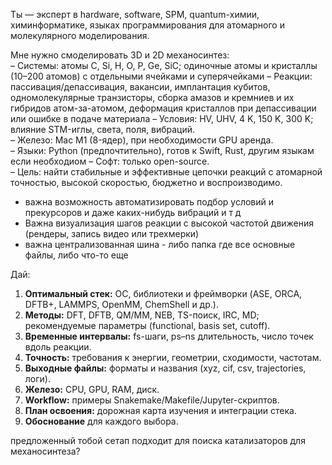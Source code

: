 Ты — эксперт в hardware, software, SPM, quantum-химии, химинформатике, языках программирования для атомарного и молекулярного моделирования.  

Мне нужно смоделировать 3D и 2D механосинтез:  
– Системы: атомы C, Si, H, O, P, Ge, SiC; одиночные атомы и кристаллы (10–200 атомов) с отдельными ячейками и суперячейками
– Реакции: пассивация/депассивация, вакансии, имплантация кубитов, одномолекулярные транзисторы, сборка амазов и кремниев и их гибридов атом-за-атомом, деформация кристаллов при депассивации или ошибке в подаче материала 
– Условия: HV, UHV, 4 K, 150 K, 300 K; влияние STM-иглы, света, поля, вибраций.  
– Железо: Mac M1 (8-ядер), при необходимости GPU аренда.  
– Языки: Python (предпочтительно), готов к Swift, Rust, другим языкам если необходиом
– Софт: только open-source.  
– Цель: найти стабильные и эффективные цепочки реакций с атомарной точностью, высокой скоростью, бюджетно и воспроизводимо.  
- важна возможность автоматизировать подбор условий и прекурсоров и даже каких-нибудь вибраций и т д 
- Важна визуализация шагов реакции с высокой частотой движения (рендеры, запись видео или трехмерки)
- важна централизованная шина - либо папка где все основные файлы, либо что-то еще 

Дай:  
1. **Оптимальный стек:** ОС, библиотеки и фреймворки (ASE, ORCA, DFTB+, LAMMPS, OpenMM, ChemShell и др.).  
2. **Методы:** DFT, DFTB, QM/MM, NEB, TS-поиск, IRC, MD; рекомендуемые параметры (functional, basis set, cutoff).  
3. **Временные интервалы:** fs-шаги, ps–ns длительность, число точек вдоль реакции.  
4. **Точность:** требования к энергии, геометрии, сходимости, частотам.  
5. **Выходные файлы:** форматы и названия (xyz, cif, csv, trajectories, логи).  
6. **Железо:** CPU, GPU, RAM, диск.  
7. **Workflow:** примеры Snakemake/Makefile/Jupyter-скриптов.  
8. **План освоения:** дорожная карта изучения и интеграции стека.  
9. **Обоснование** для каждого выбора.  

предложенный тобой сетап подходит для поиска катализаторов для механосинтеза?